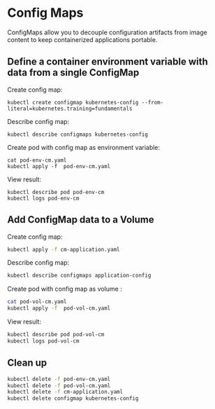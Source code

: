 # Config Maps

ConfigMaps allow you to decouple configuration artifacts from image content to keep containerized applications portable.

## Define a container environment variable with data from a single ConfigMap

Create config map:

```
kubectl create configmap kubernetes-config --from-literal=kubernetes.training=fundamentals
```

Describe config map:

```
kubectl describe configmaps kubernetes-config
```

Create pod with config map as environment variable:

```
cat pod-env-cm.yaml
kubectl apply -f  pod-env-cm.yaml
```

View result:

```
kubectl describe pod pod-env-cm
kubectl logs pod-env-cm
```

## Add ConfigMap data to a Volume

Create config map:

```bash
kubectl apply -f cm-application.yaml
```

Describe config map:

```bash
kubectl describe configmaps application-config
```

Create pod with config map as volume :

```bash
cat pod-vol-cm.yaml
kubectl apply -f  pod-vol-cm.yaml
```

View result:

```bash
kubectl describe pod pod-vol-cm
kubectl logs pod-vol-cm
```

## Clean up

```bash
kubectl delete -f pod-env-cm.yaml
kubectl delete -f pod-vol-cm.yaml
kubectl delete -f cm-application.yaml
kubectl delete configmap kubernetes-config
```
